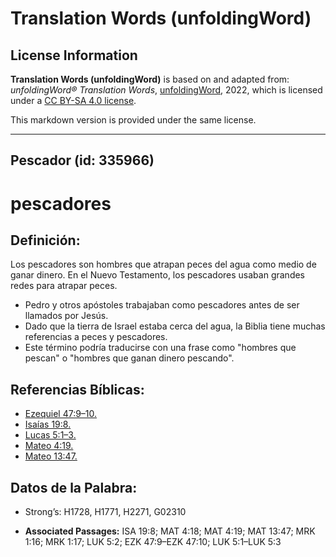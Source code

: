 # Translation Words (unfoldingWord)

## License Information

**Translation Words (unfoldingWord)** is based on and adapted from: _unfoldingWord® Translation Words_, [unfoldingWord](https://unfoldingword.org/utw), 2022, which is licensed under a [CC BY-SA 4.0 license](https://creativecommons.org/licenses/by-sa/4.0/legalcode.en).

This markdown version is provided under the same license.



--------------------------------

## Pescador (id: 335966)

pescadores
==========

Definición:
-----------

Los pescadores son hombres que atrapan peces del agua como medio de ganar dinero. En el Nuevo Testamento, los pescadores usaban grandes redes para atrapar peces. 

* Pedro y otros apóstoles trabajaban como pescadores antes de ser llamados por Jesús.
* Dado que la tierra de Israel estaba cerca del agua, la Biblia tiene muchas referencias a peces y pescadores.
* Este término podría traducirse con una frase como "hombres que pescan" o "hombres que ganan dinero pescando".

Referencias Bíblicas:
---------------------

* [Ezequiel 47:9–10\.](https://ref.ly/Ezek47:9-Ezek47:10)
* [Isaías 19:8\.](https://ref.ly/Isa19:8)
* [Lucas 5:1–3\.](https://ref.ly/Luke5:1-Luke5:3)
* [Mateo 4:19\.](https://ref.ly/Matt4:19)
* [Mateo 13:47\.](https://ref.ly/Matt13:47)

Datos de la Palabra:
--------------------

* Strong’s: H1728, H1771, H2271, G02310

* **Associated Passages:** ISA 19:8; MAT 4:18; MAT 4:19; MAT 13:47; MRK 1:16; MRK 1:17; LUK 5:2; EZK 47:9–EZK 47:10; LUK 5:1–LUK 5:3

